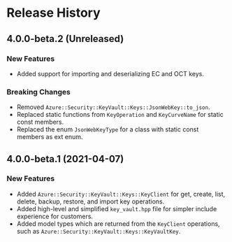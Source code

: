 # Release History

## 4.0.0-beta.2 (Unreleased)

### New Features

- Added support for importing and deserializing EC and OCT keys.

### Breaking Changes

- Removed `Azure::Security::KeyVault::Keys::JsonWebKey::to_json`.
- Replaced static functions from `KeyOperation` and `KeyCurveName` for static const members.
- Replaced the enum `JsonWebKeyType` for a class with static const members as ext enum.

## 4.0.0-beta.1 (2021-04-07)

### New Features

- Added `Azure::Security::KeyVault::Keys::KeyClient` for get, create, list, delete, backup, restore, and import key operations.
- Added high-level and simplified `key_vault.hpp` file for simpler include experience for customers.
- Added model types which are returned from the `KeyClient` operations, such as `Azure::Security::KeyVault::Keys::KeyVaultKey`.
